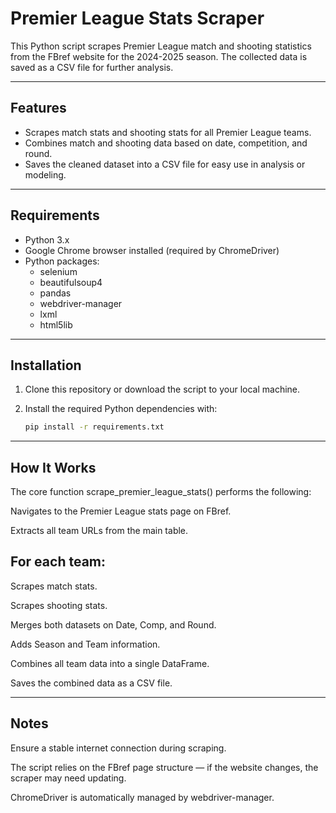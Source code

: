 # Premier League Stats Scraper

This Python script scrapes Premier League match and shooting statistics from the FBref website for the 2024-2025 season. The collected data is saved as a CSV file for further analysis.

---

## Features

- Scrapes match stats and shooting stats for all Premier League teams.
- Combines match and shooting data based on date, competition, and round.
- Saves the cleaned dataset into a CSV file for easy use in analysis or modeling.

---

## Requirements

- Python 3.x
- Google Chrome browser installed (required by ChromeDriver)
- Python packages:
  - selenium
  - beautifulsoup4
  - pandas
  - webdriver-manager
  - lxml
  - html5lib

---

## Installation

1. Clone this repository or download the script to your local machine.

2. Install the required Python dependencies with:

   ```bash
   pip install -r requirements.txt

---


## How It Works

The core function scrape_premier_league_stats() performs the following:

Navigates to the Premier League stats page on FBref.

Extracts all team URLs from the main table.

## For each team:

Scrapes match stats.

Scrapes shooting stats.

Merges both datasets on Date, Comp, and Round.

Adds Season and Team information.

Combines all team data into a single DataFrame.

Saves the combined data as a CSV file.

---


## Notes
Ensure a stable internet connection during scraping.

The script relies on the FBref page structure — if the website changes, the scraper may need updating.

ChromeDriver is automatically managed by webdriver-manager.
